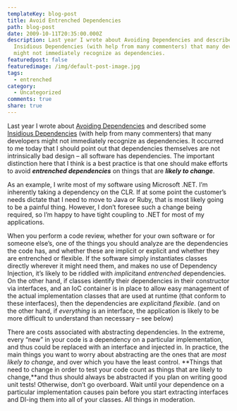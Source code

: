 ```yaml
---
templateKey: blog-post
title: Avoid Entrenched Dependencies
path: blog-post
date: 2009-10-11T20:35:00.000Z
description: Last year I wrote about Avoiding Dependencies and described some
  Insidious Dependencies (with help from many commenters) that many developers
  might not immediately recognize as dependencies.
featuredpost: false
featuredimage: /img/default-post-image.jpg
tags:
  - entrenched
category:
  - Uncategorized
comments: true
share: true
---
```

Last year I wrote about [Avoiding Dependencies](/avoiding-dependencies) and described some [Insidious Dependencies](/insidious-dependencies) (with help from many commenters) that many developers might not immediately recognize as dependencies. It occurred to me today that I should point out that dependencies themselves are not intrinsically bad design – all software has dependencies. The important distinction here that I think is a best practice is that one should make efforts to avoid ***entrenched dependencies*** on things that are ***likely to change***.

As an example, I write most of my software using Microsoft .NET. I’m inherently taking a dependency on the CLR. If at some point the customer’s needs dictate that I need to move to Java or Ruby, that is most likely going to be a painful thing. However, I don’t foresee such a change being required, so I’m happy to have tight coupling to .NET for most of my applications.

When you perform a code review, whether for your own software or for someone else’s, one of the things you should analyze are the dependencies the code has, and whether these are implicit or explicit and whether they are entrenched or flexible. If the software simply instantiates classes directly wherever it might need them, and makes no use of Dependency Injection, it’s likely to be riddled with *implicit*and *entrenched* dependencies. On the other hand, if classes identify their dependencies in their constructor via interfaces, and an IoC container is in place to allow easy management of the actual implementation classes that are used at runtime (that conform to these interfaces), then the dependencies are *explicit*and *flexible*. (and on the other hand, if *everything* is an interface, the application is likely to be more difficult to understand than necessary – see below)

There are costs associated with abstracting dependencies. In the extreme, every “new” in your code is a dependency on a particular implementation, and thus could be replaced with an interface and injected in. In practice, the main things you want to worry about abstracting are the ones that are *most likely to change*, and over which you have the least control. **Things that need to change in order to test your code count as things that are likely to change,**and thus should always be abstracted if you plan on writing good unit tests! Otherwise, don’t go overboard. Wait until your dependence on a particular implementation causes pain before you start extracting interfaces and DI-ing them into all of your classes. All things in moderation.